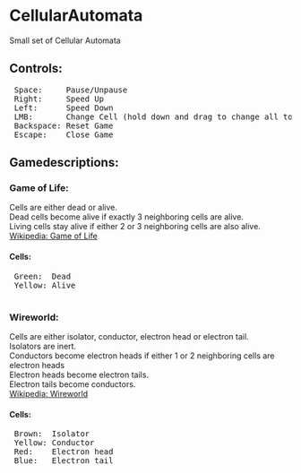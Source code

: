 # CellularAutomata
Small set of Cellular Automata


## Controls:
<pre>
 Space:     Pause/Unpause
 Right:     Speed Up
 Left:      Speed Down
 LMB:       Change Cell (hold down and drag to change all touched cells)
 Backspace: Reset Game  
 Escape:    Close Game
</pre>

## Gamedescriptions:

### Game of Life:  
  Cells are either dead or alive.  
  Dead cells become alive if exactly 3 neighboring cells are alive.  
  Living cells stay alive if either 2 or 3 neighboring cells are also alive.  
	<a href="https://en.wikipedia.org/wiki/Conway%27s_Game_of_Life">Wikipedia: Game of Life</a>
  
  #### Cells:
<pre>
 Green:  Dead
 Yellow: Alive
 </pre>

### Wireworld:  
  Cells are either isolator, conductor, electron head or electron tail.  
  Isolators are inert.  
  Conductors become electron heads if either 1 or 2 neighboring cells are electron heads  
  Electron heads become electron tails.  
  Electron tails become conductors.  
	<a href="https://en.wikipedia.org/wiki/Wireworld">Wikipedia: Wireworld</a>
  
  #### Cells:
<pre>
 Brown:  Isolator
 Yellow: Conductor
 Red:    Electron head
 Blue:   Electron tail
</pre>
